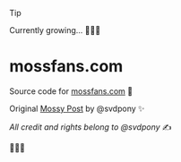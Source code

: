 > [!TIP]
> Currently growing... 🌱🌱🌱

# mossfans.com

Source code for [mossfans.com](mossfans.com) 🌱

Original [Mossy Post](https://www.instagram.com/p/DBjQtVvvtrq) by @svdpony ✨

*All credit and rights belong to @svdpony* ✍️

🌱🌱🌱
